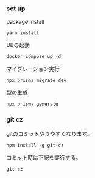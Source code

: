 ### set up
package install
```
yarn install
```

DBの起動
```
docker compose up -d
```
マイグレーション実行
```
npx prisma migrate dev
```
型の生成
```
npx prisma generate
```

### git cz
gitのコミットやりやすくなります。
```
npm install -g git-cz 
```
コミット時は下記を実行する。

```
git cz
```

